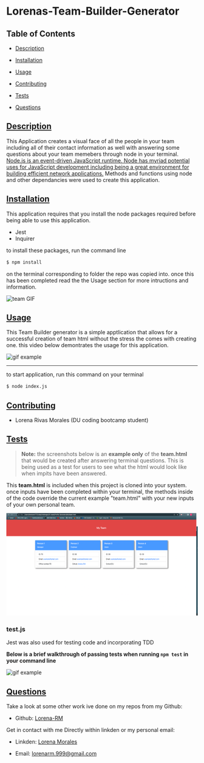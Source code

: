 # Lorenas-Team-Builder-Generator
## Table of Contents
* [Description](#description)

* [Installation](#installation)

* [Usage](#usage)

* [Contributing](#contributing)

* [Tests](#tests)

* [Questions](#questions)


## [Description](#table-of-contents)
This Application creates a visual face of all the people in your team including all of their contact information as well with answering some questions about your team memebers through node in your terminal. [Node.js is an event-driven JavaScript runtime. Node has myriad potential uses for JavaScript development including being a great environment for building efficient network applications.](https://www.codecademy.com/learn/learn-node-js?g_network=g&g_device=c&g_adid=493445637773&g_keyword=&g_acctid=243-039-7011&g_campaign=US+DSA+-+Languages&g_adgroupid=122445285808&g_keywordid=dsa-1146233727759&g_adtype=search&g_campaignid=12055674944&utm_term=&utm_campaign=&utm_content=493445637773&utm_id=t_dsa-1146233727759:ag_122445285808:cp_12055674944:n_g:d_c&utm_source=google&utm_medium=paid-search&utm_term=&utm_campaign=&utm_content=493445637773&gclid=CjwKCAjwm8WZBhBUEiwA178UnDKwQa6ac4CVwSf088FxZPEy7ppP8-bZx-Crv6-Z427B9DKJLAf-shoCLkgQAvD_BwE) Methods and functions using node and other dependancies were used to create this application. 

## [Installation](#table-of-contents)
This application requires that you install the node packages required before being able to use this application. 

* Jest
* Inquirer

to install these packages, run the command line
```md
$ npm install
```
on the terminal corresponding to folder the repo was copied into.
once this has been completed read the the Usage section for more intructions and information.

![team GIF][gif]

[gif]: ./images/firstexample.gif "Screen Recording of website"

## [Usage](#table-of-contents)
This Team Builder generator is a simple apptlication that allows for a successful creation of team html without the stress the comes with creating one. this video below demontrates the usage for this application.

![gif example](./images/example.gif)

---

to start application, run this command on your terminal
```md
$ node index.js
```

## [Contributing](#table-of-contents)
- Lorena Rivas Morales (DU coding bootcamp student)

## [Tests](#table-of-contents)
> **Note:** the screenshots below is an **example only** of the **team.html** that would be created after answering terminal questions. This is being used as a test for users to see what the html would look like when impits have been answered.

This **team.html** is included when this project is cloned into your system. once inputs have been completed within your terminal, the methods inside of the code override the current example "team.html" with your new inputs of your own personal team.

![screenshot example](./images/Screen%20Shot%202022-09-26%20at%206.28.19%20PM.png)

### test.js

Jest was also used for testing code and incorporating TDD 

**Below is a brief walkthrough of passing tests when running `npm test` in your command line**

![gif example](./images/testing.gif)

## [Questions](#table-of-contents)

Take a look at some other work ive done on my repos from my Github:

* Github: [Lorena-RM](https://github.com/Lorena-RM)

Get in contact with me Directly within linkden or my personal email:

* Linkden: [Lorena Morales](https://www.linkedin.com/in/lorena-morales-496855240/)

* Email: [lorenarm.999@gmail.com](mailto:lorenarm.999@gmail.com)